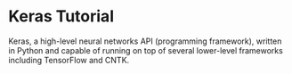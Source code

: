 # Keras Tutorial
Keras, a high-level neural networks API (programming framework), written in Python and capable of running on top of several lower-level frameworks including TensorFlow and CNTK.


